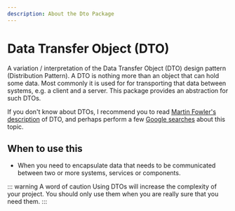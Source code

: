 ```yaml
---
description: About the Dto Package
---
```


# Data Transfer Object (DTO)

A variation / interpretation of the Data Transfer Object (DTO) design pattern (Distribution Pattern). A DTO is nothing more than an object that
can hold some data. Most commonly it is used for for transporting that data between systems, e.g. a client and a server.
This package provides an abstraction for such DTOs.

If you don't know about DTOs, I recommend you to read [Martin Fowler's description](http://martinfowler.com/eaaCatalog/dataTransferObject.html) of DTO, and perhaps
perform a few [Google searches](https://www.google.com/search?q=data+transfer+object&ie=utf-8&oe=utf-8) about this topic.

## When to use this

* When you need to encapsulate data that needs to be communicated between two or more systems, services or components.

::: warning A word of caution
Using DTOs will increase the complexity of your project.
You should only use them when you are really sure that you need them.
:::
